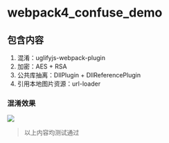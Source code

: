 # webpack4_confuse_demo

## 包含内容
1. 混淆：uglifyjs-webpack-plugin
2. 加密：AES + RSA 
3. 公共库抽离：DllPlugin + DllReferencePlugin
4. 引用本地图片资源：url-loader

### 混淆效果
![](https://cdn.jsdelivr.net/gh/aa4790139/BlogPicBed@master/img/20201229141408.png)

> 以上内容均测试通过

